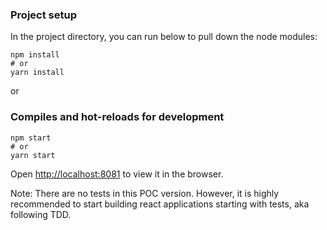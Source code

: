

### Project setup

In the project directory, you can run below to pull down the node modules:

```
npm install
# or
yarn install
```

or

### Compiles and hot-reloads for development


```
npm start
# or
yarn start
```

Open [http://localhost:8081](http://localhost:8081) to view it in the browser.

Note: There are no tests in this POC version. However, it is highly recommended to start building react applications starting with tests, aka following TDD.

